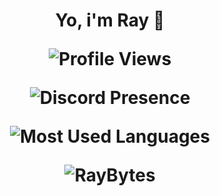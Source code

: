 <h1 align="center"> Yo, i'm Ray 👋

<p align="center"> <img src="https://komarev.com/ghpvc/?username=raybytes&color=blue&style=for-the-badge" alt="Profile Views" />

<p align="center"> <img src="https://lanyard.cnrad.dev/api/617398163438829570" alt="Discord Presence" />
<p align="center"> <img src="https://github-readme-stats-jkextush5-raybytes-projects.vercel.app/api/top-langs/?username=RayBytes&theme=highcontrast" alt="Most Used Languages" />
<p align="center"> <img src="https://github-readme-stats-jkextush5-raybytes-projects.vercel.app/api?username=RayBytes&theme=highcontrast" alt="RayBytes" />

